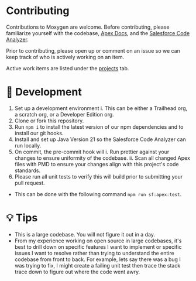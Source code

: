 # Contributing

Contributions to Moxygen are welcome. Before contributing, please familiarize yourself with the codebase, [Apex Docs](https://github.com/cesarParra/apexdocs/wiki/2.-%F0%9F%93%96-Documenting-Apex-code), and the [Salesforce Code Analyzer](https://developer.salesforce.com/docs/platform/salesforce-code-analyzer/overview).

Prior to contributing, please open up or comment on an issue so we can keep track of who is actively working on an item.

Active work items are listed under the [projects]() tab. 

# 🚀 Development

1. Set up a development environment
  i. This can be either a Trailhead org, a scratch org, or a Developer Edition org.
2. Clone or fork this repository.
3. Run `npm i` to install the latest version of our npm dependencies and to install our git hooks.
4. Install and set up Java Version 21 so the Salesforce Code Analyzer can run locally.
5. On commit, the pre-commit hook will
  i. Run prettier against your changes to ensure uniformity of the codebase.
  ii. Scan all changed Apex files with PMD to ensure your changes align with this project's code standards.
6. Please run all unit tests to verify this will build prior to submitting your pull request.
* This can be done with the following command `npm run sf:apex:test`.

# 💡 Tips

* This is a large codebase. You will not figure it out in a day.
* From my experience working on open source in large codebases, it's best to drill down on specific features I want to implement or specific issues I want to resolve rather than trying to understand the entire codebase from front to back. For example, lets say there was a bug I was trying to fix, I might create a failing unit test then trace the stack trace down to figure out where the code went awry.
